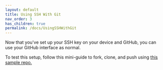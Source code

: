 ```yaml
---
layout: default
title: Using SSH With Git
nav_order: 3
has_children: true
permalink: /docs/UsingSSHWithGit
---
```


Now that you've set up your SSH key on your device and GitHub, you can use your GitHub interface as normal.

To test this setup, follow this mini-guide to fork, clone, and push using [this sample repo.](https://github.com/dlepke/SampleRepo)




